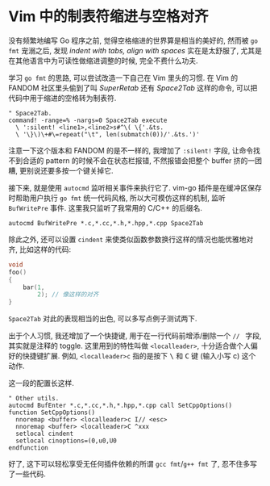 # Vim 中的制表符缩进与空格对齐

没有频繁地编写 Go 程序之前, 觉得空格缩进的世界算是相当的美好的, 然而被 `go fmt`
宠溺之后, 发现 *indent with tabs, align with spaces* 实在是太舒服了,
尤其是在其他语言中为可读性做缩进调整的时候, 完全不费什么功夫.

学习 `go fmt` 的思路, 可以尝试改造一下自己在 Vim 里头的习惯.  在 Vim 的 FANDOM
社区里头偷到了叫 *SuperRetab* 还有 *Space2Tab* 这样的命令,
可以把代码中用于缩进的空格转为制表符.

```
" Space2Tab.
command! -range=% -nargs=0 Space2Tab execute
  \ ':silent! <line1>,<line2>s#^\( \{'.&ts.
  \ '\}\)\+#\=repeat("\t", len(submatch(0))/'.&ts.')'
```

注意一下这个版本和 FANDOM 的是不一样的, 我增加了 `:silent!` 字段,
让命令找不到合适的 pattern 的时候不会在状态栏报错, 不然报错会把整个 buffer
挤的一团糟, 更别说还要多按一个键关掉它.

接下来, 就是使用 `autocmd` 监听相关事件来执行它了.  vim-go
插件是在缓冲区保存时帮助用户执行 `go fmt` 统一代码风格, 所以大可模仿这样的机制,
监听 `BufWritePre` 事件.  这里我只监听了我常用的 C/C++ 的后缀名.

```
autocmd BufWritePre *.c,*.cc,*.h,*.hpp,*.cpp Space2Tab
```

除此之外, 还可以设置 `cindent` 来使类似函数参数换行这样的情况也能优雅地对齐,
比如这样的代码:

```c
void
foo()
{
    bar(1,
        2); // 像这样的对齐
}
```

`Space2Tab` 对此的表现相当的出色, 可以多写点例子测试两下.

出于个人习惯, 我还增加了一个快捷键, 用于在一行代码前增添/删除一个 `// ` 字段,
其实就是注释的 toggle.  这里用到的特性叫做 `<localleader>`,
十分适合做个人偏好的快捷键扩展.  例如, `<localleader>c` 指的是按下
<kbd>&bsol;</kbd> 和 <kbd>C</kbd> 键 (输入小写 c) 这个动作.

这一段的配置长这样.

```
" Other utils.
autocmd BufEnter *.c,*.cc,*.h,*.hpp,*.cpp call SetCppOptions()
function SetCppOptions()
  nnoremap <buffer> <localleader>c I// <esc>
  nnoremap <buffer> <localleader>C ^xxx
  setlocal cindent
  setlocal cinoptions=(0,u0,U0
endfunction
```

好了, 这下可以轻松享受无任何插件依赖的所谓 `gcc fmt`/`g++ fmt` 了,
忍不住多写了一些代码.
